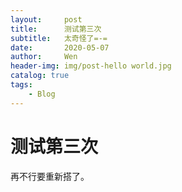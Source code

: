 ```yaml
---
layout:     post
title:      测试第三次
subtitle:   太奇怪了=-=
date:       2020-05-07	
author:     Wen
header-img: img/post-hello world.jpg
catalog: true
tags:
    - Blog
---
```



# 测试第三次

再不行要重新搭了。